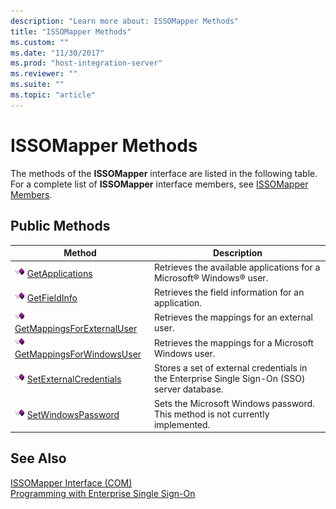 ```yaml
---
description: "Learn more about: ISSOMapper Methods"
title: "ISSOMapper Methods"
ms.custom: ""
ms.date: "11/30/2017"
ms.prod: "host-integration-server"
ms.reviewer: ""
ms.suite: ""
ms.topic: "article"
---
```

# ISSOMapper Methods
The methods of the **ISSOMapper** interface are listed in the following table. For a complete list of **ISSOMapper** interface members, see [ISSOMapper Members](../esso/issomapper-members.md).  
  
## Public Methods  
  
|Method|Description|  
|------------|-----------------|  
|![Icon used to retrieve the available applications for a Microsoft® Windows® user.](../esso/media/pubmethod.gif "pubmethod") [GetApplications](../esso/issomapper-getapplications-method.md)|Retrieves the available applications for a Microsoft® Windows® user.|  
|![icon used to retrieve the field information for an application.](../esso/media/pubmethod.gif "pubmethod") [GetFieldInfo](../esso/issomapper-getfieldinfo-method.md)|Retrieves the field information for an application.|  
|![Icon used to retrieve the mappings for an external user.](../esso/media/pubmethod.gif "pubmethod") [GetMappingsForExternalUser](../esso/issomapper-getmappingsforexternaluser-method.md)|Retrieves the mappings for an external user.|  
|![Icon used to retrieve the mappings for a Microsoft Windows user.](../esso/media/pubmethod.gif "pubmethod") [GetMappingsForWindowsUser](../esso/issomapper-getmappingsforwindowsuser-method.md)|Retrieves the mappings for a Microsoft Windows user.|  
|![Icon used to store a set of external credentials in the Enterprise Single Sign-On (SSO) server database.](../esso/media/pubmethod.gif "pubmethod") [SetExternalCredentials](../esso/issomapper-setexternalcredentials-method.md)|Stores a set of external credentials in the Enterprise Single Sign-On (SSO) server database.|  
|![Icon used to set the Microsoft Windows password. This method is not currently implemented.](../esso/media/pubmethod.gif "pubmethod") [SetWindowsPassword](../esso/issomapper-setwindowspassword-method.md)|Sets the Microsoft Windows password. This method is not currently implemented.|  
  
## See Also  
 [ISSOMapper Interface (COM)](../esso/issomapper-interface-com.md)   
 [Programming with Enterprise Single Sign-On](../esso/programming-with-enterprise-single-sign-on.md)
